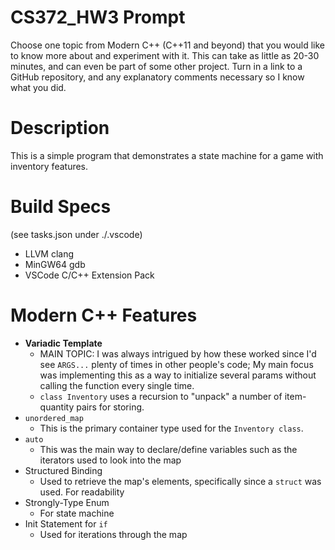 # CS372_HW3 Prompt
Choose one topic from Modern C++ (C++11 and beyond) that you would like to know more about and experiment with it. This can take as little as 20-30 minutes, and can even be part of some other project. Turn in a link to a GitHub repository, and any explanatory comments necessary so I know what you did.

# Description
This is a simple program that demonstrates a state machine for a game with inventory features. 

# Build Specs
(see tasks.json under ./.vscode)
* LLVM clang 
* MinGW64 gdb
* VSCode C/C++ Extension Pack

# Modern C++ Features
* **Variadic Template**
  * MAIN TOPIC: I was always intrigued by how these worked since I'd see `ARGS...` plenty of times in other people's code;  My main focus was implementing this as a way to initialize several params without calling the function every single time.
  * `class Inventory` uses a recursion to "unpack" a number of item-quantity pairs for storing.
* `unordered_map`
  * This is the primary container type used for the `Inventory class`.
* `auto`
  * This was the main way to declare/define variables such as the iterators used to look into the map
* Structured Binding
  * Used to retrieve the map's elements, specifically since a `struct` was used. For readability
* Strongly-Type Enum
  * For state machine
* Init Statement for `if`
  * Used for iterations through the map
